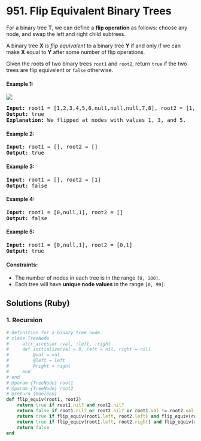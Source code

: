 # 951. Flip Equivalent Binary Trees
For a binary tree **T**, we can define a **flip operation** as follows: choose any node, and swap the left and right child subtrees.

A binary tree **X** is *flip equivalent* to a binary tree **Y** if and only if we can make **X** equal to **Y** after some number of flip operations.

Given the roots of two binary trees `root1` and `root2`, return `true` if the two trees are flip equivelent or `false` otherwise.

#### Example 1:
![](https://assets.leetcode.com/uploads/2018/11/29/tree_ex.png)
<pre>
<b>Input:</b> root1 = [1,2,3,4,5,6,null,null,null,7,8], root2 = [1,3,2,null,6,4,5,null,null,null,null,8,7]
<b>Output:</b> true
<b>Explanation:</b> We flipped at nodes with values 1, 3, and 5.
</pre>

#### Example 2:
<pre>
<b>Input:</b> root1 = [], root2 = []
<b>Output:</b> true
</pre>

#### Example 3:
<pre>
<b>Input:</b> root1 = [], root2 = [1]
<b>Output:</b> false
</pre>

#### Example 4:
<pre>
<b>Input:</b> root1 = [0,null,1], root2 = []
<b>Output:</b> false
</pre>

#### Example 5:
<pre>
<b>Input:</b> root1 = [0,null,1], root2 = [0,1]
<b>Output:</b> true
</pre>

#### Constraints:
* The number of nodes in each tree is in the range `[0, 100]`.
* Each tree will have **unique node values** in the range `[0, 99]`.

## Solutions (Ruby)

### 1. Recursion
```Ruby
# Definition for a binary tree node.
# class TreeNode
#     attr_accessor :val, :left, :right
#     def initialize(val = 0, left = nil, right = nil)
#         @val = val
#         @left = left
#         @right = right
#     end
# end
# @param {TreeNode} root1
# @param {TreeNode} root2
# @return {Boolean}
def flip_equiv(root1, root2)
    return true if root1.nil? and root2.nil?
    return false if root1.nil? or root2.nil? or root1.val != root2.val
    return true if flip_equiv(root1.left, root2.left) and flip_equiv(root1.right, root2.right)
    return true if flip_equiv(root1.left, root2.right) and flip_equiv(root1.right, root2.left)
    return false
end
```
